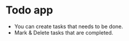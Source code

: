 # Todo app

- You can create tasks that needs to be done.
- Mark & Delete tasks that are completed.

